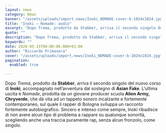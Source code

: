 ```yaml
---
layout: news
category: News
banner: "/assets/uploads/import.news/Inoki_NOMADE-cover-b-1024x1024.jpg"
title: "Inoki – Nomade: audio"
excerpt: "Dopo Trema, prodotto da Stabber, arriva il secondo singolo del nuovo corso di Inoki, accompagnato nell’avventura dal sostegno di Asian Fake. L’ultima uscita è Nomade, prodotta da un giovane producer scuola Alien Army, Chryverde, che dà vita ad un tappeto sonoro incalzante e fortemente contemporaneo, sul quale il rapper di Bologna sviluppa un racconto fortemente [&hellip"
quote: ""
description: "Dopo Trema, prodotto da Stabber, arriva il secondo singolo del nuovo corso di Inoki, accompagnato nell’avventura dal sostegno di Asian Fake. L’ultima uscita è Nomade, prodotta da un giovane producer scuola Alien Army, Chryverde, che dà vita ad un tappeto sonoro incalzante e fortemente contemporaneo, sul quale il rapper di Bologna sviluppa un racconto fortemente [&hellip"
keywords: ""
date: 2020-05-15T00:00:00.000+01:00
author: "Riccardo Primavera"
cover: "/assets/uploads/import.news/Inoki_NOMADE-cover-b-1024x1024.jpg"
pagination:
  enabled: true

---
```


Dopo _Trema_, prodotto da **Stabber**, arriva il secondo singolo del nuovo corso di **Inoki**, accompagnato nell’avventura dal sostegno di **Asian Fake**. L’ultima uscita è _Nomade_, prodotta da un giovane producer scuola **Alien Army,** **Chryverde**, che dà vita ad un tappeto sonoro incalzante e fortemente contemporaneo, sul quale il rapper di Bologna sviluppa un racconto fortemente autobiografico. Sincero e intenso come sempre, Inoki ribadisce di non avere alcun tipo di problema a rappare su qualunque sonorità, scegliendo anche una traccia puramente rap, senza alcun fronzolo, come singolo.